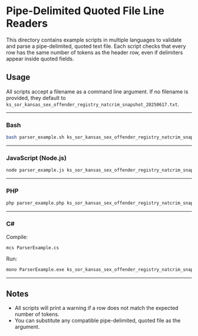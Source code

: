 # Pipe-Delimited Quoted File Line Readers

This directory contains example scripts in multiple languages to validate and parse a pipe-delimited, quoted text file. Each script checks that every row has the same number of tokens as the header row, even if delimiters appear inside quoted fields.

## Usage

All scripts accept a filename as a command line argument. If no filename is provided, they default to `ks_sor_kansas_sex_offender_registry_natcrim_snapshot_20250617.txt`.

---

### Bash

```sh
bash parser_example.sh ks_sor_kansas_sex_offender_registry_natcrim_snapshot_20250617.txt
```

---

### JavaScript (Node.js)

```sh
node parser_example.js ks_sor_kansas_sex_offender_registry_natcrim_snapshot_20250617.txt
```

---

### PHP

```sh
php parser_example.php ks_sor_kansas_sex_offender_registry_natcrim_snapshot_20250617.txt
```

---

### C#

Compile:
```sh
mcs ParserExample.cs
```

Run:
```sh
mono ParserExample.exe ks_sor_kansas_sex_offender_registry_natcrim_snapshot_20250617.txt
```

---

## Notes
- All scripts will print a warning if a row does not match the expected number of tokens.
- You can substitute any compatible pipe-delimited, quoted file as the argument.
